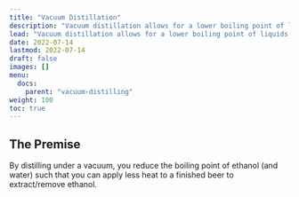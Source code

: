 ```yaml
---
title: "Vacuum Distillation"
description: "Vacuum distillation allows for a lower boiling point of liquids and therefore potential to reduce effects to beer flavor."
lead: "Vacuum distillation allows for a lower boiling point of liquids and therefore potential to reduce effects to beer flavor."
date: 2022-07-14
lastmod: 2022-07-14
draft: false
images: []
menu:
  docs:
    parent: "vacuum-distilling"
weight: 100
toc: true
---
```


## The Premise
By distilling under a vacuum, you reduce the boiling point of ethanol (and water) such
that you can apply less heat to a finished beer to extract/remove ethanol. 
